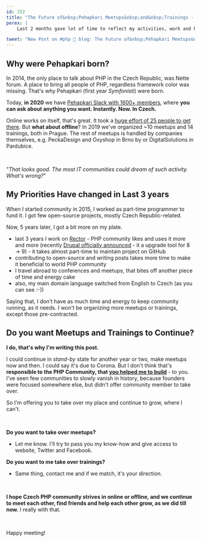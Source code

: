 ```yaml
---
id: 252
title: "The Future of&nbsp;Pehapkari Meetups&nbsp;and&nbsp;Trainings - You"
perex: |
    Last 2 months gave lot of time to reflect my activities, work and hobbies. One of the topic I think about a lot is our Czech PHP Community - [Pehapkari](https://pehapkari.cz/). I felt like last year I'm not giving it as much energy as before. But why?

tweet: "New Post on #php 🐘 blog: The Future of&nbsp;Pehapkari Meetups&nbsp;and&nbsp;Trainings - You"
---
```


## Why were Pehapkari born?

In 2014, the only place to talk about PHP in the Czech Republic, was Nette forum. A place to bring all people of PHP, regardless framework color was missing. That's why Pehapkari (first year *Symfonisti*) were born.

Today, **in 2020** we have [Pehapkari Slack with 1600+ members](http://pehapkari.slack.com/), where **you can ask about anything you want. Instantly. Now. In Czech.**

Online works on itself, that's great. It took a [huge effort of 25 people  to get there](https://pehapkari.cz/blog/2016/03/03/kolik-lidi-je-potreba-k-vytvoreni-jedne-komunity). But **what about offline**? In 2019 we've organized ~10 meetups and 14 trainings, both in Prague. The rest of meetups is handled by companies themselves, e.g. PeckaDesign and Oxyshop in Brno by or DigitalSolutions in Pardubice.

<br>

"*That looks good. The most IT communities could dream of such activity. What's wrong?*"


## My Priorities Have changed in Last 3 years

When I started community in 2015, I worked as part-time programmer to fund it. I got few open-source projects, mostly Czech Republic-related.

Now, 5 years later, I got a bit more on my plate.

- last 3 years I work on [Rector](https://github.com/rectorphp/rector) - PHP community likes and uses it more and more (recently [Drupal officially announced](https://www.drupal.org/blog/accelerating-drupal-9-module-and-theme-readiness-with-automated-patches) - it a upgrade tool for 8 → 9) - it takes almost part-time to maintain project on GitHub
- contributing to open-source and writing posts takes more time to make it beneficial to world PHP community
- I travel abroad to conferences and meetups, that bites off another piece of time and energy cake
- also, my main domain language switched from English to Czech (as you can see :-))

Saying that, I don't have as much time and energy to keep community running, as it needs. I won't be organizing more meetups or trainings, except those pre-contracted.

## Do you want Meetups and Trainings to Continue?

**I do, that's why I'm writing this post.**

I could continue in *stand-by* state for another year or two, make meetups now and then. I could say it's due to Corona. But I don't think that's **responsible to the PHP Community, that [you helped me to build](https://pehapkari.cz/blog/2016/03/03/kolik-lidi-je-potreba-k-vytvoreni-jedne-komunity)** - to you. I've seen few communities to slowly vanish in history, because founders were focused somewhere else, but didn't offer community member to take over.

So I'm offering you to take over my place and continue to grow, where I can't.

<br>

**Do you want to take over meetups?**

- Let me know. I'll try to pass you my know-how and give access to website, Twitter and Facebook.

**Do you want to me take over trainings?**

- Same thing, contact me and if we match, it's your direction.

<br>

**I hope Czech PHP community strives in online or offline, and we continue to meet each other, find friends and help each other grow, as we did till now.** I really with that.

<br>

Happy meeting!
